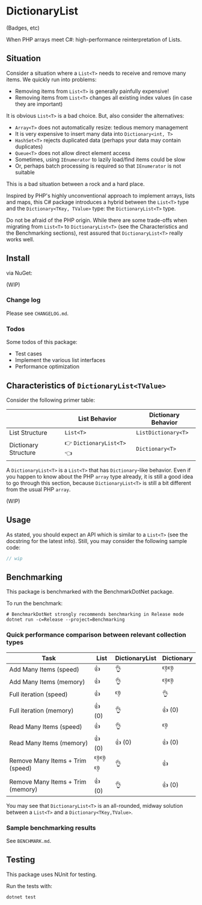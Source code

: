 # DictionaryList
(Badges, etc)

When PHP arrays meet C#: high-performance reinterpretation of Lists.

## Situation
Consider a situation where a `List<T>` needs to receive and remove many items. We quickly run into problems:
- Removing items from `List<T>` is generally painfully expensive!
- Removing items from `List<T>` changes all existing index values (in case they are important)

It is obvious `List<T>` is a bad choice. But, also consider the alternatives:
- `Array<T>` does not automatically resize: tedious memory management
- It is very expensive to insert many data into `Dictionary<int, T>`
- `HashSet<T>` rejects duplicated data (perhaps your data may contain duplicates)
- `Queue<T>` does not allow direct element access
- Sometimes, using `IEnumerator` to lazily load/find items could be slow
- Or, perhaps batch processing is required so that `IEnumerator` is not suitable

This is a bad situation between a rock and a hard place.

Inspired by PHP's highly unconventional approach to implement arrays, lists and maps,
this C# package introduces a hybrid between the `List<T>` type and the `Dictionary<TKey, TValue>` type: the `DictionaryList<T>` type.

Do not be afraid of the PHP origin.
While there are some trade-offs when migrating from `List<T>` to `DictionaryList<T>` (see the Characteristics and the Benchmarking sections),
rest assured that `DictionaryList<T>` really works well.

## Install
via NuGet:

(WIP)

### Change log
Please see `CHANGELOG.md`.

### Todos
Some todos of this package:
- Test cases
- Implement the various list interfaces
- Performance optimization

## Characteristics of `DictionaryList<TValue>`
Consider the following primer table:

|                      | List Behavior             | Dictionary Behavior |
|----------------------|---------------------------|---------------------|
| List Structure       | `List<T>`                 | `ListDictionary<T>` |
| Dictionary Structure | 👉 `DictionaryList<T>` 👈 | `Dictionary<T>`     |

A `DictionaryList<T>` is a `List<T>` that has `Dictionary`-like behavior.
Even if you happen to know about the PHP `array` type already, it is still a good idea to go through this section, 
because `DictionaryList<T>` is still a bit different from the usual PHP `array`.

(WIP)

## Usage
As stated, you should expect an API which is similar to a `List<T>` (see the docstring for the latest info).
Still, you may consider the following sample code:

```csharp
// wip
```

## Benchmarking
This package is benchmarked with the BenchmarkDotNet package.

To run the benchmark:

```shell
# BenchmarkDotNet strongly recommends benchmarking in Release mode
dotnet run -c=Release --project=Benchmarking
```

### Quick performance comparison between relevant collection types
| Task                              | List   | DictionaryList | Dictionary |
|-----------------------------------|--------|----------------|------------|
| Add Many Items (speed)            | 👍     | 👌             | 👎👎       |
| Add Many Items (memory)           | 👍     | 👌             | 👎👎       |
| Full iteration (speed)            | 👍     | 👎             | 👌         |
| Full iteration (memory)           | 👍 (0) | 👌             | 👍 (0)     |
| Read Many Items (speed)           | 👍     | 👌             | 👎         |
| Read Many Items (memory)          | 👍 (0) | 👍 (0)         | 👍 (0)     |
| Remove Many Items + Trim (speed)  | 👎👎👎 | 👌             | 👍         |
| Remove Many Items + Trim (memory) | 👍 (0) | 👌             | 👍 (0)     |

You may see that `DictionaryList<T>` is an all-rounded, midway solution between a `List<T>` and a `Dictionary<TKey,TValue>`. 

### Sample benchmarking results
See `BENCHMARK.md`.

## Testing
This package uses NUnit for testing.

Run the tests with:

```shell
dotnet test
```

